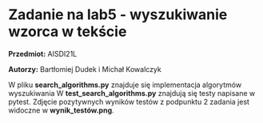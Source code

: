 # Zadanie na lab5 - wyszukiwanie wzorca w tekście
**Przedmiot:** AISDI21L

**Autorzy:** Bartłomiej Dudek i Michał Kowalczyk

W pliku **search_algorithms.py** znajduje się implementacja algorytmów wyszukiwania W **test_search_algorithms.py** znajdują się testy napisane w pytest. Zdjęcie pozytywnych wyników testów z podpunktu 2 zadania jest widoczne w **wynik_testów.png**.
